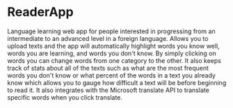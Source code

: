 # ReaderApp

Language learning web app for people interested in progressing from an intermediate to an advanced level in a foreign language.  Allows you to upload texts and the app will automatically highlight words you know well, words you are learning, and words you don't know.  By simply clicking on words you can change words from one category to the other.  It also keeps track of stats about all of the texts such as what are the most frequent words you don't know or what percent of the words in a text you already know which allows you to gauge how difficult a text will be before beginning to read it.  It also integrates with the Microsoft translate API to translate specific words when you click translate.
